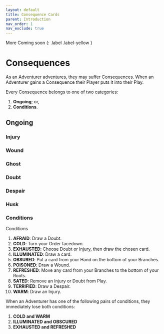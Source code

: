 ```yaml
---
layout: default
title: Consequence Cards
parent: Introduction
nav_order: 1
nav_exclude: true
---
```


<div markdown="1">
More Coming soon
{: .label .label-yellow }
</div>

# Consequences

As an Adventurer adventures, they may suffer Consequences. When an Adventurer gains a Consequence their Player puts it into their Play. 

Every Consequence belongs to one of two categories:  
1. **Ongoing**; or,
2. **Conditions**.

## Ongoing

### Injury

### Wound

### Ghost

### Doubt

### Despair

### Husk

### Conditions

Conditions


1. **AFRAID**: Draw a Doubt.
2.  **COLD**: Turn your Order facedown.
3. **EXHAUSTED**: Choose Doubt or Injury, then draw the chosen card.
4. **ILLUMINATED**: Draw a card. 
6. **OBSURED**: Put a card from your Hand on the bottom of your Branches.
7. **POISONED**: Draw a Wound.
8. **REFRESHED**: Move any card from your Branches to the bottom of your Roots. 
9. **SATED**: Remove an Injury or Doubt from Play.
10. **TERRIFIED**: Draw a Despair.
11. **WARM**: Draw an Injury.

When an Adventurer has one of the following pairs of conditions, they immediately lose both conditions:
1. **COLD and WARM**
2. **ILLUMINATED and OBSCURED**
3. **EXHAUSTED and REFRESHED**

